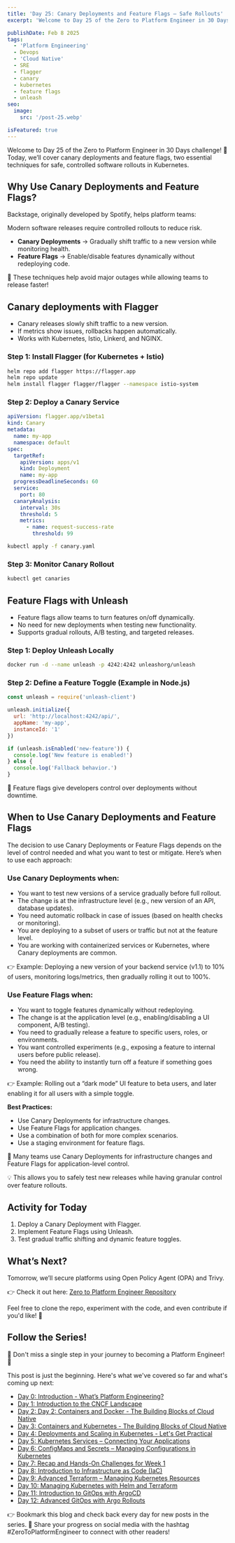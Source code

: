 ```yaml
---
title: 'Day 25: Canary Deployments and Feature Flags – Safe Rollouts'
excerpt: 'Welcome to Day 25 of the Zero to Platform Engineer in 30 Days challenge! 🚀 Today, we’ll cover canary deployments and feature flags, two essential techniques for safe, controlled software rollouts in Kubernetes.'

publishDate: Feb 8 2025
tags:
  - 'Platform Engineering'
  - Devops
  - 'Cloud Native'
  - SRE
  - flagger
  - canary
  - kubernetes
  - feature flags
  - unleash
seo:
  image:
    src: '/post-25.webp'

isFeatured: true
---
```


Welcome to Day 25 of the Zero to Platform Engineer in 30 Days challenge! 🚀 Today, we’ll cover canary deployments and feature flags, two essential techniques for safe, controlled software rollouts in Kubernetes.

## Why Use Canary Deployments and Feature Flags?

Backstage, originally developed by Spotify, helps platform teams:

Modern software releases require controlled rollouts to reduce risk.

- **Canary Deployments** → Gradually shift traffic to a new version while monitoring health.
- **Feature Flags** → Enable/disable features dynamically without redeploying code.

📌 These techniques help avoid major outages while allowing teams to release faster!

## Canary deployments with Flagger

- Canary releases slowly shift traffic to a new version.
- If metrics show issues, rollbacks happen automatically.
- Works with Kubernetes, Istio, Linkerd, and NGINX.

### Step 1: Install Flagger (for Kubernetes + Istio)

```bash
helm repo add flagger https://flagger.app
helm repo update
helm install flagger flagger/flagger --namespace istio-system
```

### Step 2: Deploy a Canary Service

```yaml
apiVersion: flagger.app/v1beta1
kind: Canary
metadata:
  name: my-app
  namespace: default
spec:
  targetRef:
    apiVersion: apps/v1
    kind: Deployment
    name: my-app
  progressDeadlineSeconds: 60
  service:
    port: 80
  canaryAnalysis:
    interval: 30s
    threshold: 5
    metrics:
      - name: request-success-rate
        threshold: 99
```

```bash
kubectl apply -f canary.yaml
```

### Step 3: Monitor Canary Rollout

```bash
kubectl get canaries
```

## Feature Flags with Unleash

- Feature flags allow teams to turn features on/off dynamically.
- No need for new deployments when testing new functionality.
- Supports gradual rollouts, A/B testing, and targeted releases.

### Step 1: Deploy Unleash Locally

```bash
docker run -d --name unleash -p 4242:4242 unleashorg/unleash
```

### Step 2: Define a Feature Toggle (Example in Node.js)

```javascript
const unleash = require('unleash-client')

unleash.initialize({
  url: 'http://localhost:4242/api/',
  appName: 'my-app',
  instanceId: '1'
})

if (unleash.isEnabled('new-feature')) {
  console.log('New feature is enabled!')
} else {
  console.log('Fallback behavior.')
}
```

📌 Feature flags give developers control over deployments without downtime.

## When to Use Canary Deployments and Feature Flags

The decision to use Canary Deployments or Feature Flags depends on the level of control needed and what you want to test or mitigate. Here’s when to use each approach:

### Use Canary Deployments when:

- You want to test new versions of a service gradually before full rollout.
- The change is at the infrastructure level (e.g., new version of an API, database updates).
- You need automatic rollback in case of issues (based on health checks or monitoring).
- You are deploying to a subset of users or traffic but not at the feature level.
- You are working with containerized services or Kubernetes, where Canary deployments are common.

👉 Example: Deploying a new version of your backend service (v1.1) to 10% of users, monitoring logs/metrics, then gradually rolling it out to 100%.

### Use Feature Flags when:

- You want to toggle features dynamically without redeploying.
- The change is at the application level (e.g., enabling/disabling a UI component, A/B testing).
- You need to gradually release a feature to specific users, roles, or environments.
- You want controlled experiments (e.g., exposing a feature to internal users before public release).
- You need the ability to instantly turn off a feature if something goes wrong.

👉 Example: Rolling out a “dark mode” UI feature to beta users, and later enabling it for all users with a simple toggle.

**Best Practices:**

- Use Canary Deployments for infrastructure changes.
- Use Feature Flags for application changes.
- Use a combination of both for more complex scenarios.
- Use a staging environment for feature flags.

🚀 Many teams use Canary Deployments for infrastructure changes and Feature Flags for application-level control.

💡 This allows you to safely test new releases while having granular control over feature rollouts.

## Activity for Today

1. Deploy a Canary Deployment with Flagger.
2. Implement Feature Flags using Unleash.
3. Test gradual traffic shifting and dynamic feature toggles.

## What’s Next?

Tomorrow, we’ll secure platforms using Open Policy Agent (OPA) and Trivy.

👉 Check it out here: [Zero to Platform Engineer Repository](https://github.com/parraletz/zero-to-platform-engineer)

Feel free to clone the repo, experiment with the code, and even contribute if you'd like! 🚀

## Follow the Series!

🎉 Don't miss a single step in your journey to becoming a Platform Engineer! 🎉

This post is just the beginning. Here's what we've covered so far and what's coming up next:

- [Day 0: Introduction - What’s Platform Engineering?](https://parraletz.space/blog/00-0-to-platform-eng-intro/)
- [Day 1: Introduction to the CNCF Landscape](https://parraletz.space/blog/01-0-to-platform-eng-day1/)
- [Day 2: Day 2: Containers and Docker - The Building Blocks of Cloud Native](https://parraletz.space/blog/02-0-to-platform-eng-day2/)
- [Day 3: Containers and Kubernetes - The Building Blocks of Cloud Native](https://parraletz.space/blog/03-0-to-platform-eng-day3/)
- [Day 4: Deployments and Scaling in Kubernetes - Let's Get Practical](https://parraletz.space/blog/03-0-to-platform-eng-day3/)
- [Day 5: Kubernetes Services – Connecting Your Applications](https://parraletz.space/blog/05-0-to-platform-eng-day5/)
- [Day 6: ConfigMaps and Secrets – Managing Configurations in Kubernetes](https://parraletz.space/blog/06-0-to-platform-eng-day6/)
- [Day 7: Recap and Hands-On Challenges for Week 1](https://parraletz.space/blog/07-0-to-platform-eng-day7/)
- [Day 8: Introduction to Infrastructure as Code (IaC)](https://parraletz.space/blog/08-0-to-platform-eng-day8/)
- [Day 9: Advanced Terraform – Managing Kubernetes Resources](https://parraletz.space/blog/09-0-to-platform-eng-day9/)
- [Day 10: Managing Kubernetes with Helm and Terraform](https://parraletz.space/blog/10-0-to-platform-eng-day10/)
- [Day 11: Introduction to GitOps with ArgoCD](https://parraletz.space/blog/11-0-to-platform-eng-day11/)
- [Day 12: Advanced GitOps with Argo Rollouts](https://parraletz.space/blog/12-0-to-platform-eng-day12/)

👉 Bookmark this blog and check back every day for new posts in the series.
📣 Share your progress on social media with the hashtag #ZeroToPlatformEngineer to connect with other readers!
